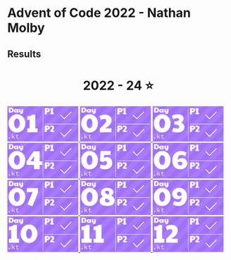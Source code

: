# Advent of Code 2022 - Nathan Molby
## Results
<!-- AOC TILES BEGIN -->
<h1 align="center">
  2022 - 24 ⭐
</h1>
<a href="src/Day01/Day01.kt">
  <img src="Media/2022/01.png" width="161px">
</a>
<a href="src/Day02/Day02.kt">
  <img src="Media/2022/02.png" width="161px">
</a>
<a href="src/Day03/Day03.kt">
  <img src="Media/2022/03.png" width="161px">
</a>
<a href="src/Day04/Day04.kt">
  <img src="Media/2022/04.png" width="161px">
</a>
<a href="src/Day05/Day05.kt">
  <img src="Media/2022/05.png" width="161px">
</a>
<a href="src/Day06/Day06.kt">
  <img src="Media/2022/06.png" width="161px">
</a>
<a href="src/Day07/Day07.kt">
  <img src="Media/2022/07.png" width="161px">
</a>
<a href="src/Day08/Day08.kt">
  <img src="Media/2022/08.png" width="161px">
</a>
<a href="src/Day09/Day09.kt">
  <img src="Media/2022/09.png" width="161px">
</a>
<a href="src/Day10/Day10.kt">
  <img src="Media/2022/10.png" width="161px">
</a>
<a href="src/Day11/Day11.kt">
  <img src="Media/2022/11.png" width="161px">
</a>
<a href="src/Day12/Day12.kt">
  <img src="Media/2022/12.png" width="161px">
</a>
<!-- AOC TILES END -->